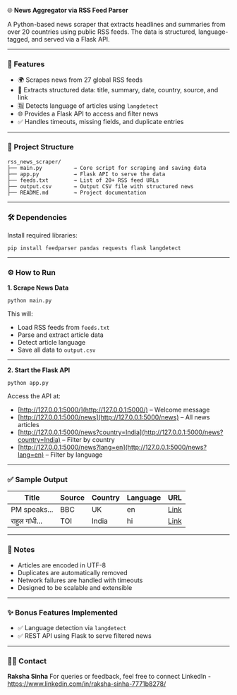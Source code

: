 🌐 **News Aggregator via RSS Feed Parser**

A Python-based news scraper that extracts headlines and summaries from over 20 countries using public RSS feeds. The data is structured, language-tagged, and served via a Flask API.

---

### 🚀 Features

* 🌍 Scrapes news from 27 global RSS feeds
* 📄 Extracts structured data: title, summary, date, country, source, and link
* 🈯 Detects language of articles using `langdetect`
* 🌐 Provides a Flask API to access and filter news
* ✅ Handles timeouts, missing fields, and duplicate entries

---

### 📁 Project Structure

```
rss_news_scraper/
├── main.py          → Core script for scraping and saving data  
├── app.py           → Flask API to serve the data  
├── feeds.txt        → List of 20+ RSS feed URLs  
├── output.csv       → Output CSV file with structured news    
├── README.md        → Project documentation  
```

---

### 🛠 Dependencies

Install required libraries:

```
pip install feedparser pandas requests flask langdetect
```

---

### ⚙️ How to Run

**1. Scrape News Data**

```
python main.py
```

This will:

* Load RSS feeds from `feeds.txt`
* Parse and extract article data
* Detect article language
* Save all data to `output.csv`

---

**2. Start the Flask API**

```
python app.py
```

Access the API at:

* [http://127.0.0.1:5000/](http://127.0.0.1:5000/) – Welcome message
* [http://127.0.0.1:5000/news](http://127.0.0.1:5000/news) – All news articles
* [http://127.0.0.1:5000/news?country=India](http://127.0.0.1:5000/news?country=India) – Filter by country
* [http://127.0.0.1:5000/news?lang=en](http://127.0.0.1:5000/news?lang=en) – Filter by language

---

### ✅ Sample Output

| Title          | Source | Country | Language | URL                       |
| -------------- | ------ | ------- | -------- | ------------------------- |
| PM speaks...   | BBC    | UK      | en       | [Link](http://bbc.co.uk/) |
| राहुल गांधी... | TOI    | India   | hi       | [Link](http://toi.in/)    |

---

### 📌 Notes

* Articles are encoded in UTF-8
* Duplicates are automatically removed
* Network failures are handled with timeouts
* Designed to be scalable and extensible

---

### ✨ Bonus Features Implemented

* ✅ Language detection via `langdetect`
* ✅ REST API using Flask to serve filtered news

---

### 🙋‍♀️ Contact

**Raksha Sinha**
For queries or feedback, feel free to connect
LinkedIn - https://www.linkedin.com/in/raksha-sinha-7771b8278/ 
